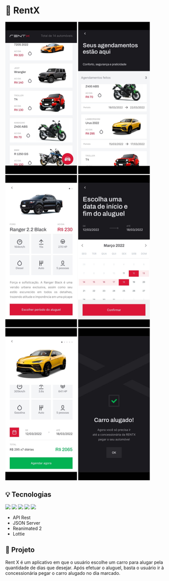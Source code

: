 # 🚗 RentX
<img src="public/img/app_01.jpeg" alt="available cars to rent" width="225"/> <img src="public/img/app_02.jpeg" alt="my rented cars" width="225"/> <img src="public/img/app_03.jpeg" alt="car details" width="225"/>
<img src="public/img/app_04.jpeg" alt="date schedule pick" width="225"/> <img src="public/img/app_05.jpeg" alt="schedule details" width="225"/> <img src="public/img/app_06.jpeg" alt="rent success" width="225"/>


## 💡 Tecnologias
<img src="https://img.shields.io/badge/React-20232A?style=for-the-badge&logo=react&logoColor=61DAFB" />
<img src="https://img.shields.io/badge/React_Native-20232A?style=for-the-badge&logo=react&logoColor=61DAFB" />
<img src="https://img.shields.io/badge/TypeScript-007ACC?style=for-the-badge&logo=typescript&logoColor=white" />
<img src="https://img.shields.io/badge/styled--components-DB7093?style=for-the-badge&logo=styled-components&logoColor=white" />
<img src="https://img.shields.io/badge/Expo-1B1F23?style=for-the-badge&logo=expo&logoColor=white" />

- API Rest
- JSON Server
- Reanimated 2
- Lottie

## 📝 Projeto
Rent X é um aplicativo em que o usuário escolhe um carro para alugar pela quantidade de dias que desejar. Após efetuar o aluguel, basta o usuário ir à concessionária pegar o carro alugado no dia marcado.

